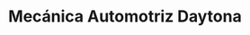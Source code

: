 ---
title: "Mecánica Automotriz Daytona"
url: /cuenca/mecanica-automotriz-daytona/
shop: reparación de automóviles
---